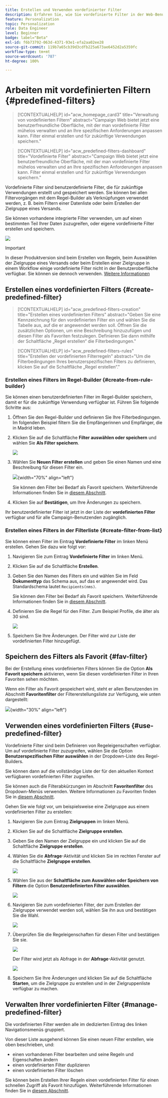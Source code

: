 ```yaml
---
title: Erstellen und Verwenden vordefinierter Filter
description: Erfahren Sie, wie Sie vordefinierte Filter in der Web-Benutzeroberfläche von Adobe Campaign erstellen und verwalten
feature: Personalization
topic: Personalization
role: Data Engineer
level: Beginner
badge: label="Beta"
exl-id: f6b73792-063d-4371-93e1-efa2aa02ee28
source-git-commit: 119b7a65cb39d3cdfb225a673ae6452d2a5359fc
workflow-type: tm+mt
source-wordcount: '787'
ht-degree: 100%

---
```


# Arbeiten mit vordefinierten Filtern {#predefined-filters}

>[!CONTEXTUALHELP]
>id="acw_homepage_card3"
>title="Verwaltung von vordefinierten Filtern"
>abstract="Campaign Web bietet jetzt eine benutzerfreundliche Oberfläche, mit der man vordefinierte Filter mühelos verwalten und an Ihre spezifischen Anforderungen anpassen kann. Filter einmal erstellen und für zukünftige Verwendungen speichern."

>[!CONTEXTUALHELP]
>id="acw_predefined-filters-dashboard"
>title="Vordefinierte Filter"
>abstract="Campaign Web bietet jetzt eine benutzerfreundliche Oberfläche, mit der man vordefinierte Filter mühelos verwalten und an Ihre spezifischen Anforderungen anpassen kann. Filter einmal erstellen und für zukünftige Verwendungen speichern."

Vordefinierte Filter sind benutzerdefinierte Filter, die für zukünftige Verwendungen erstellt und gespeichert werden. Sie können bei allen Filtervorgängen mit dem Regel-Builder als Verknüpfungen verwendet werden, z. B. beim Filtern einer Datenliste oder beim Erstellen der Zielgruppe eines Versands.

Sie können vorhandene integrierte Filter verwenden, um auf einen bestimmten Teil Ihrer Daten zuzugreifen, oder eigene vordefinierte Filter erstellen und speichern.

![](assets/predefined-filters-menu.png)

>[!IMPORTANT]
>
>In dieser Produktversion sind beim Erstellen von Regeln, beim Auswählen der Zielgruppe eines Versands oder beim Erstellen einer Zielgruppe in einem Workflow einige vordefinierte Filter nicht in der Benutzeroberfläche verfügbar. Sie können sie dennoch verwenden. [Weitere Informationen](guardrails.md#predefined-filters-filters-guardrails-limitations)


## Erstellen eines vordefinierten Filters {#create-predefined-filter}

>[!CONTEXTUALHELP]
>id="acw_predefined-filters-creation"
>title="Erstellen eines vordefinierten Filters"
>abstract="Geben Sie eine Kennzeichnung für den vordefinierten Filter ein und wählen Sie die Tabelle aus, auf die er angewendet werden soll. Öffnen Sie die zusätzlichen Optionen, um eine Beschreibung hinzuzufügen und diesen Filter als Favoriten festzulegen. Definieren Sie dann mithilfe der Schaltfläche „Regel erstellen“ die Filterbedingungen."

>[!CONTEXTUALHELP]
>id="acw_predefined-filters-rules"
>title="Erstellen der vordefinierten Filterregeln"
>abstract="Um die Filterbedingungen Ihres benutzerspezifischen Filters zu definieren, klicken Sie auf die Schaltfläche „Regel erstellen“."

### Erstellen eines Filters im Regel-Builder {#create-from-rule-builder}

Sie können einen benutzerdefinierten Filter im Regel-Builder speichern, damit er für die zukünftige Verwendung verfügbar ist. Führen Sie folgende Schritte aus:

1. Öffnen Sie den Regel-Builder und definieren Sie Ihre Filterbedingungen. Im folgenden Beispiel filtern Sie die Empfängerinnen und Empfänger, die in Madrid leben.
1. Klicken Sie auf die Schaltfläche **Filter auswählen oder speichern** und wählen Sie **Als Filter speichern**.

   ![](assets/predefined-filters-save.png)

1. Wählen Sie **Neuen Filter erstellen** und geben Sie einen Namen und eine Beschreibung für diesen Filter ein.

   ![](assets/predefined-filters-save-filter.png){width="70%" align="left"}

   Sie können den Filter bei Bedarf als Favorit speichern. Weiterführende Informationen finden Sie in [diesem Abschnitt](#fav-filter).

1. Klicken Sie auf **Bestätigen**, um Ihre Änderungen zu speichern.

Ihr benutzerdefinierter Filter ist jetzt in der Liste der **vordefinierten Filter** verfügbar und für alle Campaign-Benutzenden zugänglich.

### Erstellen eines Filters in der Filterliste {#create-filter-from-list}

Sie können einen Filter im Eintrag **Vordefinierte Filter** im linken Menü erstellen. Gehen Sie dazu wie folgt vor:

1. Navigieren Sie zum Eintrag **Vordefinierte Filter** im linken Menü.
1. Klicken Sie auf die Schaltfläche **Erstellen**.
1. Geben Sie den Namen des Filters ein und wählen Sie im Feld **Dokumenttyp** das Schema aus, auf das er angewendet wird. Das Standardschema lautet `Recipients(nms)`.

   Sie können den Filter bei Bedarf als Favorit speichern. Weiterführende Informationen finden Sie in [diesem Abschnitt](#fav-filter).

1. Definieren Sie die Regel für den Filter. Zum Beispiel Profile, die älter als 30 sind.

   ![](assets/filter-30+.png)

1. Speichern Sie Ihre Änderungen. Der Filter wird zur Liste der vordefinierten Filter hinzugefügt.

## Speichern des Filters als Favorit {#fav-filter}

Bei der Erstellung eines vordefinierten Filters können Sie die Option **Als Favorit speichern** aktivieren, wenn Sie diesen vordefinierten Filter in Ihren Favoriten sehen möchten.


Wenn ein Filter als Favorit gespeichert wird, steht er allen Benutzenden im Abschnitt **Favoritenfilter** der Filtererstellungsliste zur Verfügung, wie unten dargestellt:

![](assets/predefined-filters-favorite.png){width="30%" align="left"}

## Verwenden eines vordefinierten Filters {#use-predefined-filter}

Vordefinierte Filter sind beim Definieren von Regeleigenschaften verfügbar. Um auf vordefinierte Filter zuzugreifen, wählen Sie die Option **Benutzerspezifischen Filter auswählen** in der Dropdown-Liste des Regel-Builders.

Sie können dann auf die vollständige Liste der für den aktuellen Kontext verfügbaren vordefinierten Filter zugreifen.

Sie können auch die Filterabkürzungen im Abschnitt **Favoritenfilter** des Dropdown-Menüs verwenden. Weitere Informationen zu Favoriten finden Sie in [diesem Abschnitt](#fav-filter).

Gehen Sie wie folgt vor, um beispielsweise eine Zielgruppe aus einem vordefinierten Filter zu erstellen:

1. Navigieren Sie zum Eintrag **Zielgruppen** im linken Menü.
1. Klicken Sie auf die Schaltfläche **Zielgruppe erstellen**.
1. Geben Sie den Namen der Zielgruppe ein und klicken Sie auf die Schaltfläche **Zielgruppe erstellen**.
1. Wählen Sie die **Abfrage**-Aktivität und klicken Sie im rechten Fenster auf die Schaltfläche **Zielgruppe erstellen**.

   ![](assets//build-audience-from-filter.png)

1. Wählen Sie aus der **Schaltfläche zum Auswählen oder Speichern von Filtern** die Option **Benutzerdefinierten Filter auswählen**.

   ![](assets/build-audience-select-custom-filter.png)

1. Navigieren Sie zum vordefinierten Filter, der zum Erstellen der Zielgruppe verwendet werden soll, wählen Sie ihn aus und bestätigen Sie die Wahl.

   ![](assets/build-audience-filter-list.png)

1. Überprüfen Sie die Regeleigenschaften für diesen Filter und bestätigen Sie sie.

   ![](assets/build-audience-check.png)

   Der Filter wird jetzt als Abfrage in der **Abfrage**-Aktivität genutzt.

   ![](assets/build-audience-confirm.png)

1. Speichern Sie Ihre Änderungen und klicken Sie auf die Schaltfläche **Starten**, um die Zielgruppe zu erstellen und in der Zielgruppenliste verfügbar zu machen.

## Verwalten Ihrer vordefinierten Filter {#manage-predefined-filter}

Die vordefinierten Filter werden alle im dedizierten Eintrag des linken Navigationsmenüs gruppiert.

Von dieser Liste ausgehend können Sie einen neuen Filter erstellen, wie oben beschrieben, und:

* einen vorhandenen Filter bearbeiten und seine Regeln und Eigenschaften ändern
* einen vordefinierten Filter duplizieren
* einen vordefinierten Filter löschen

Sie können beim Erstellen Ihrer Regeln einen vordefinierten Filter für einen schnellen Zugriff als Favorit hinzufügen. Weiterführende Informationen finden Sie in [diesem Abschnitt](#fav-filter).

<!--
## Built-in predefined filters {#ootb-predefined-filter}

Campaign comes with a set of predefined filters, built from the client console. These filters can be used to define your audiences, and rules. They must not be modified.
-->
